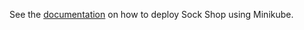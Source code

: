 See the [documentation](../../docs/deployment/kubernetes-minikube.md) on how to deploy Sock Shop using Minikube.
